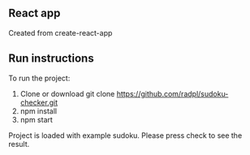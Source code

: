 ## React app
Created from create-react-app

## Run instructions
To run the project:
1. Clone or download git clone https://github.com/radpl/sudoku-checker.git
2. npm install
3. npm start

Project is loaded with example sudoku.
Please press check to see the result.
